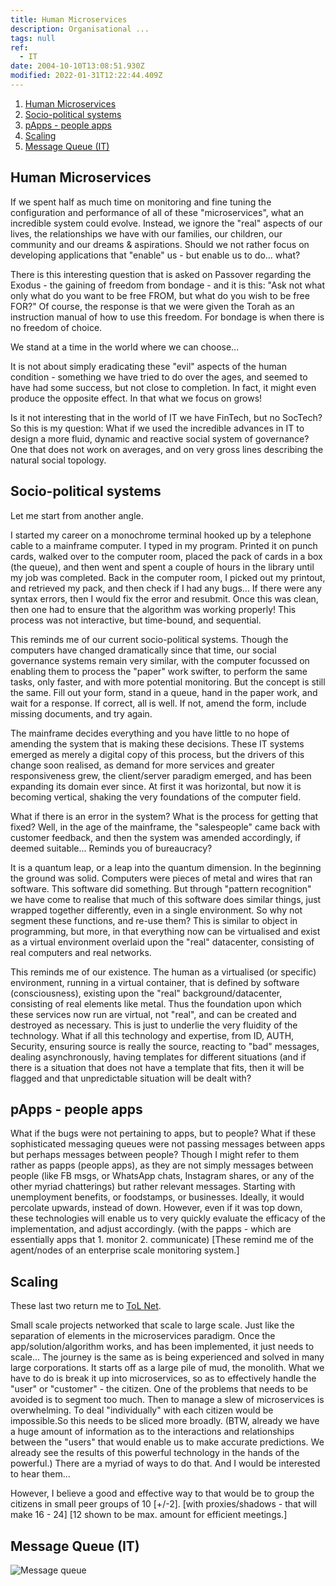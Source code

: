 ```yaml
---
title: Human Microservices
description: Organisational ...
tags: null
ref:
  - IT
date: 2004-10-10T13:08:51.930Z
modified: 2022-01-31T12:22:44.409Z
---
```


1. [Human Microservices](#human-microservices)
2. [Socio-political systems](#socio-political-systems)
3. [pApps - people apps](#papps---people-apps)
4. [Scaling](#scaling)
5. [Message Queue (IT)](#message-queue-it)

## Human Microservices

If we spent half as much time on monitoring and fine tuning the configuration and performance of all of these "microservices", what an incredible system could evolve. Instead, we ignore the "real" aspects of our lives, the relationships we have with our families, our children, our community and our dreams & aspirations. Should we not rather focus on developing applications that "enable" us - but enable us to do... what?

There is this interesting question that is asked on Passover regarding the Exodus - the gaining of freedom from bondage - and it is this: "Ask not what only what do you want to be free FROM, but what do you wish to be free FOR?" Of course, the response is that we were given the Torah as an instruction manual of how to use this freedom. For bondage is when there is no freedom of choice.

We stand at a time in the world where we can choose...

It is not about simply eradicating these "evil" aspects of the human condition - something we have tried to do over the ages, and seemed to have had some success, but not close to completion. In fact, it might even produce the opposite effect. In that what we focus on grows!

Is it not interesting that in the world of IT we have FinTech, but no SocTech? So this is my question: What if we used the incredible advances in IT to design a more fluid, dynamic and reactive social system of governance? One that does not work on averages, and on very gross lines describing the natural social topology.

## Socio-political systems

Let me start from another angle.

I started my career on a monochrome terminal hooked up by a telephone cable to a mainframe computer. I typed in my program. Printed it on punch cards, walked over to the computer room, placed the pack of cards in a box (the queue), and then went and spent a couple of hours in the library until my job was completed. Back in the computer room, I picked out my printout, and retrieved my pack, and then check if I had any bugs... If there were any syntax errors, then I would fix the error and resubmit. Once this was clean, then one had to ensure that the algorithm was working properly! This process was not interactive, but time-bound, and sequential.

This reminds me of our current socio-political systems. Though the computers have changed dramatically since that time, our social governance systems remain very similar, with the computer focussed on enabling them to process the "paper" work swifter, to perform the same tasks, only faster, and with more potential monitoring. But the concept is still the same. Fill out your form, stand in a queue, hand in the paper work, and wait for a response. If correct, all is well. If not, amend the form, include missing documents, and try again.

The mainframe decides everything and you have little to no hope of amending the system that is making these decisions. These IT systems emerged as merely a digital copy of this process, but the drivers of this change soon realised, as demand for more services and greater responsiveness grew, the client/server paradigm emerged, and has been expanding its domain ever since. At first it was horizontal, but now it is becoming vertical, shaking the very foundations of the computer field.

What if there is an error in the system? What is the process for getting that fixed? Well, in the age of the mainframe, the "salespeople" came back with customer feedback, and then the system was amended accordingly, if deemed suitable... Reminds you of bureaucracy?

It is a quantum leap, or a leap into the quantum dimension. In the beginning the ground was solid. Computers were pieces of metal and wires that ran software. This software did something. But through "pattern recognition" we have come to realise that much of this software does similar things, just wrapped together differently, even in a single environment. So why not segment these functions, and re-use them? This is similar to object in programming, but more, in that everything now can be virtualised and exist as a virtual environment overlaid upon the "real" datacenter, consisting of real computers and real networks.

This reminds me of our existence. The human as a virtualised (or specific) environment, running in a virtual container, that is defined by software (consciousness), existing upon the "real" background/datacenter, consisting of real elements like metal. Thus the foundation upon which these services now run are virtual, not "real", and can be created and destroyed as necessary. This is just to underlie the very fluidity of the technology. What if all this technology and expertise, from ID, AUTH, Security, ensuring source is really the source, reacting to "bad" messages, dealing asynchronously, having templates for different situations (and if there is a situation that does not have a template that fits, then it will be flagged and that unpredictable situation will be dealt with?

## pApps - people apps

What if the bugs were not pertaining to apps, but to people? What if these sophisticated messaging queues were not passing messages between apps but perhaps messages between people? Though I might refer to them rather as papps (people apps), as they are not simply messages between people (like FB msgs, or WhatsApp chats, Instagram shares, or any of the other myriad chatterings) but rather relevant messages. Starting with unemployment benefits, or foodstamps, or businesses. Ideally, it would percolate upwards, instead of down. However, even if it was top down, these technologies will enable us to very quickly evaluate the efficacy of the implementation, and adjust accordingly. (with the papps - which are essentially apps that 1. monitor 2. communicate) [These remind me of the agent/nodes of an enterprise scale monitoring system.]

## Scaling

These last two return me to [ToL Net](/tags/tol).

Small scale projects networked that scale to large scale. Just like the separation of elements in the microservices paradigm. Once the app/solution/algorithm works, and has been implemented, it just needs to scale... The journey is the same as is being experienced and solved in many large corporations. It starts off as a large pile of mud, the monolith. What we have to do is break it up into microservices, so as to effectively handle the "user" or "customer" - the citizen. One of the problems that needs to be avoided is to segment too much. Then to manage a slew of microservices is overwhelming. To deal "individually" with each citizen would be impossible.So this needs to be sliced more broadly. (BTW, already we have a huge amount of information as to the interactions and relationships between the "users" that would enable us to make accurate predictions. We already see the results of this powerful technology in the hands of the powerful.) There are a myriad of ways to do that. And I would be interested to hear them...

However, I believe a good and effective way to that would be to group the citizens in small peer groups of 10 [+/-2]. [with proxies/shadows - that will make 16 - 24] [12 shown to be max. amount for efficient meetings.]

## Message Queue (IT)

![Message queue](/posts/img/tol/ToL-IT.svg)
